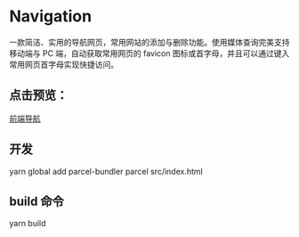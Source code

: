 # Navigation

一款简洁、实用的导航网页，常用网站的添加与删除功能。使用媒体查询完美支持移动端与 PC 端，自动获取常用网页的 favicon 图标或首字母，并且可以通过键入常用网页首字母实现快捷访问。

## 点击预览：

[前端导航](https://tq13111.github.io/nav-1/dist/index.html)


## 开发

yarn global add parcel-bundler
parcel src/index.html

## build 命令

yarn build


